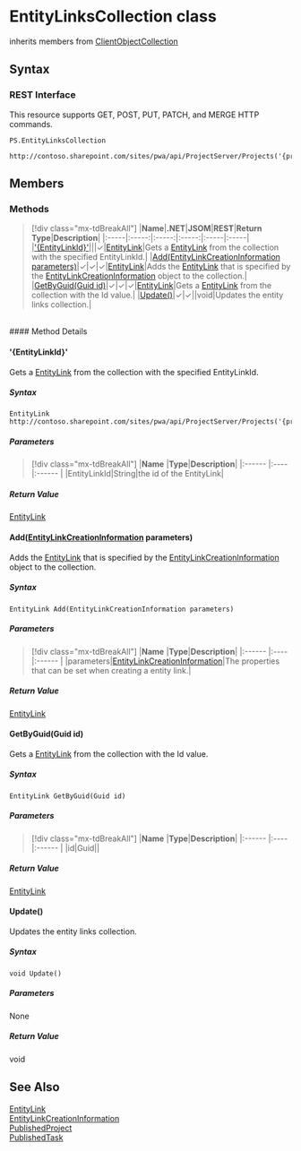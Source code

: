 [comment]: # (Name:EntityLinksCollection)
[comment]: # (Name:Microsoft.ProjectServer.EntityLinksCollection)
[comment]: # (Type:class)
[comment]: # (Status:Verified)

# <a name="name"></a>EntityLinksCollection class

inherits members from [ClientObjectCollection<EntityLink>](https://msdn.microsoft.com/EN-US/library/ee539303)<br/>

<a name="description"></a>

## <a name="syntax"></a>Syntax

### REST Interface

This resource supports GET, POST, PUT, PATCH, and MERGE HTTP commands.

```
PS.EntityLinksCollection

http://contoso.sharepoint.com/sites/pwa/api/ProjectServer/Projects('{projectid}')/EntityLinks
```

## <a name="members"></a>Members

### <a name="methods"></a>Methods
> [!div class="mx-tdBreakAll"]
|**Name**|**.NET**|**JSOM**|**REST**|**Return Type**|**Description**|
|:-----|:-----:|:-----:|:-----:|:-----|:-----|
|[&#39;{EntityLinkId}&#39;](#&#39;{EntityLinkId}&#39;)|||&#x2713;|[EntityLink](EntityLink.md)|Gets a [EntityLink](EntityLink.md) from the collection with the specified EntityLinkId.|
|[Add(EntityLinkCreationInformation parameters)](#Add_[EntityLinkCreationInformation]_EntityLinkCreationInformation.md__parameters_)|&#x2713;|&#x2713;|&#x2713;|[EntityLink](EntityLink.md)|Adds the [EntityLink](EntityLink.md) that is specified by the [EntityLinkCreationInformation](EntityLinkCreationInformation.md) object to the collection.|
|[GetByGuid(Guid id)](#GetByGuid_Guid_id_)|&#x2713;|&#x2713;|&#x2713;|[EntityLink](EntityLink.md)|Gets a [EntityLink](EntityLink.md) from the collection with the Id value.|
|[Update()](#Update__)|&#x2713;|&#x2713;||void|Updates the entity links collection.|

<br/>
#### Method Details

#### <a name="&#39;{EntityLinkId}&#39;"></a>&#39;{EntityLinkId}&#39;
 
Gets a [EntityLink](EntityLink.md) from the collection with the specified EntityLinkId.

##### Syntax

```
EntityLink http://contoso.sharepoint.com/sites/pwa/api/ProjectServer/Projects('{projectid}')/EntityLinks('{EntityLinkId}')
```

##### Parameters
> [!div class="mx-tdBreakAll"]
|**Name** |**Type**|**Description**|
|:------ |:----|:------ |
|EntityLinkId|String|the id of the EntityLink|

##### Return Value

[EntityLink](EntityLink.md)

#### <a name="Add_[EntityLinkCreationInformation]_EntityLinkCreationInformation.md__parameters_"></a>Add([EntityLinkCreationInformation](EntityLinkCreationInformation.md) parameters)
 
Adds the [EntityLink](EntityLink.md) that is specified by the [EntityLinkCreationInformation](EntityLinkCreationInformation.md) object to the collection.

##### Syntax

```
EntityLink Add(EntityLinkCreationInformation parameters)
```

##### Parameters
> [!div class="mx-tdBreakAll"]
|**Name** |**Type**|**Description**|
|:------ |:----|:------ |
|parameters|[EntityLinkCreationInformation](EntityLinkCreationInformation.md)|The properties that can be set when creating a entity link.|

##### Return Value

[EntityLink](EntityLink.md)

#### <a name="GetByGuid_Guid_id_"></a>GetByGuid(Guid id)
 
Gets a [EntityLink](EntityLink.md) from the collection with the Id value.

##### Syntax

```
EntityLink GetByGuid(Guid id)
```

##### Parameters
> [!div class="mx-tdBreakAll"]
|**Name** |**Type**|**Description**|
|:------ |:----|:------ |
|id|Guid||

##### Return Value

[EntityLink](EntityLink.md)

#### <a name="Update__"></a>Update()
 
Updates the entity links collection.

##### Syntax

```
void Update()
```

##### Parameters

None

##### Return Value

void

## <a name="seeAlso"></a>See Also

[EntityLink](EntityLink.md)<br/>
[EntityLinkCreationInformation](EntityLinkCreationInformation.md)<br/>
[PublishedProject](PublishedProject.md)<br/>
[PublishedTask](PublishedTask.md)<br/>

